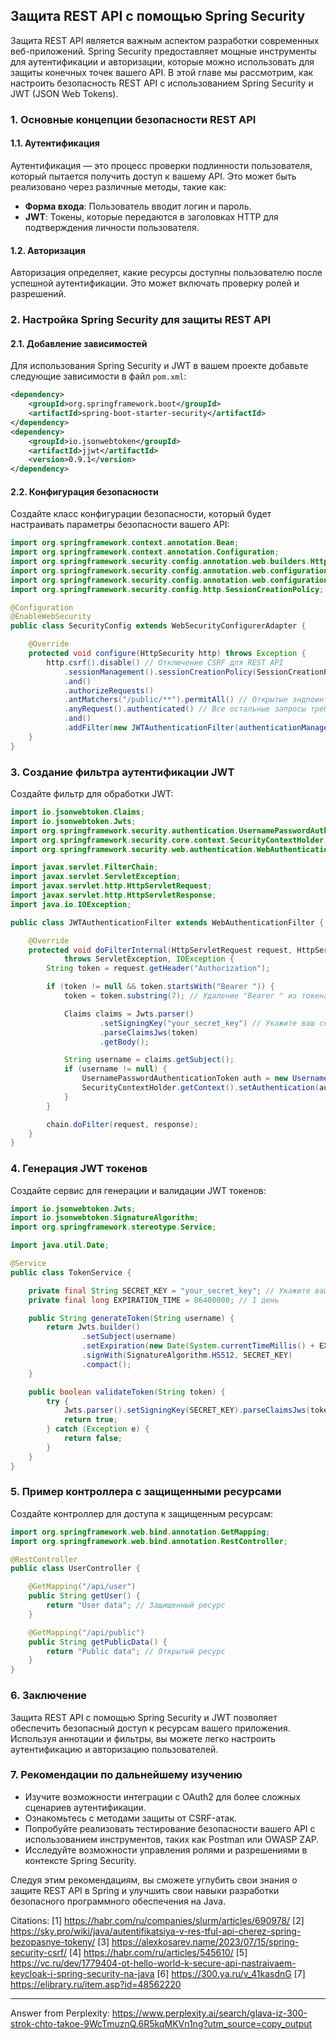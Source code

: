 ## Защита REST API с помощью Spring Security

Защита REST API является важным аспектом разработки современных веб-приложений. Spring Security предоставляет мощные инструменты для аутентификации и авторизации, которые можно использовать для защиты конечных точек вашего API. В этой главе мы рассмотрим, как настроить безопасность REST API с использованием Spring Security и JWT (JSON Web Tokens).

### 1. Основные концепции безопасности REST API

#### 1.1. Аутентификация

Аутентификация — это процесс проверки подлинности пользователя, который пытается получить доступ к вашему API. Это может быть реализовано через различные методы, такие как:

- **Форма входа**: Пользователь вводит логин и пароль.
- **JWT**: Токены, которые передаются в заголовках HTTP для подтверждения личности пользователя.

#### 1.2. Авторизация

Авторизация определяет, какие ресурсы доступны пользователю после успешной аутентификации. Это может включать проверку ролей и разрешений.

### 2. Настройка Spring Security для защиты REST API

#### 2.1. Добавление зависимостей

Для использования Spring Security и JWT в вашем проекте добавьте следующие зависимости в файл `pom.xml`:

```xml
<dependency>
    <groupId>org.springframework.boot</groupId>
    <artifactId>spring-boot-starter-security</artifactId>
</dependency>
<dependency>
    <groupId>io.jsonwebtoken</groupId>
    <artifactId>jjwt</artifactId>
    <version>0.9.1</version>
</dependency>
```

#### 2.2. Конфигурация безопасности

Создайте класс конфигурации безопасности, который будет настраивать параметры безопасности вашего API:

```java
import org.springframework.context.annotation.Bean;
import org.springframework.context.annotation.Configuration;
import org.springframework.security.config.annotation.web.builders.HttpSecurity;
import org.springframework.security.config.annotation.web.configuration.EnableWebSecurity;
import org.springframework.security.config.annotation.web.configuration.WebSecurityConfigurerAdapter;
import org.springframework.security.config.http.SessionCreationPolicy;

@Configuration
@EnableWebSecurity
public class SecurityConfig extends WebSecurityConfigurerAdapter {

    @Override
    protected void configure(HttpSecurity http) throws Exception {
        http.csrf().disable() // Отключение CSRF для REST API
            .sessionManagement().sessionCreationPolicy(SessionCreationPolicy.STATELESS) // Использование статeless сессий
            .and()
            .authorizeRequests()
            .antMatchers("/public/**").permitAll() // Открытые эндпоинты
            .anyRequest().authenticated() // Все остальные запросы требуют аутентификации
            .and()
            .addFilter(new JWTAuthenticationFilter(authenticationManager())); // Добавление фильтра аутентификации JWT
    }
}
```

### 3. Создание фильтра аутентификации JWT

Создайте фильтр для обработки JWT:

```java
import io.jsonwebtoken.Claims;
import io.jsonwebtoken.Jwts;
import org.springframework.security.authentication.UsernamePasswordAuthenticationToken;
import org.springframework.security.core.context.SecurityContextHolder;
import org.springframework.security.web.authentication.WebAuthenticationFilter;

import javax.servlet.FilterChain;
import javax.servlet.ServletException;
import javax.servlet.http.HttpServletRequest;
import javax.servlet.http.HttpServletResponse;
import java.io.IOException;

public class JWTAuthenticationFilter extends WebAuthenticationFilter {

    @Override
    protected void doFilterInternal(HttpServletRequest request, HttpServletResponse response, FilterChain chain)
            throws ServletException, IOException {
        String token = request.getHeader("Authorization");

        if (token != null && token.startsWith("Bearer ")) {
            token = token.substring(7); // Удаление "Bearer " из токена

            Claims claims = Jwts.parser()
                    .setSigningKey("your_secret_key") // Укажите ваш секретный ключ
                    .parseClaimsJws(token)
                    .getBody();

            String username = claims.getSubject();
            if (username != null) {
                UsernamePasswordAuthenticationToken auth = new UsernamePasswordAuthenticationToken(username, null, new ArrayList<>());
                SecurityContextHolder.getContext().setAuthentication(auth);
            }
        }

        chain.doFilter(request, response);
    }
}
```

### 4. Генерация JWT токенов

Создайте сервис для генерации и валидации JWT токенов:

```java
import io.jsonwebtoken.Jwts;
import io.jsonwebtoken.SignatureAlgorithm;
import org.springframework.stereotype.Service;

import java.util.Date;

@Service
public class TokenService {

    private final String SECRET_KEY = "your_secret_key"; // Укажите ваш секретный ключ
    private final long EXPIRATION_TIME = 86400000; // 1 день

    public String generateToken(String username) {
        return Jwts.builder()
                .setSubject(username)
                .setExpiration(new Date(System.currentTimeMillis() + EXPIRATION_TIME))
                .signWith(SignatureAlgorithm.HS512, SECRET_KEY)
                .compact();
    }

    public boolean validateToken(String token) {
        try {
            Jwts.parser().setSigningKey(SECRET_KEY).parseClaimsJws(token);
            return true;
        } catch (Exception e) {
            return false;
        }
    }
}
```

### 5. Пример контроллера с защищенными ресурсами

Создайте контроллер для доступа к защищенным ресурсам:

```java
import org.springframework.web.bind.annotation.GetMapping;
import org.springframework.web.bind.annotation.RestController;

@RestController
public class UserController {

    @GetMapping("/api/user")
    public String getUser() {
        return "User data"; // Защищенный ресурс
    }

    @GetMapping("/api/public")
    public String getPublicData() {
        return "Public data"; // Открытый ресурс
    }
}
```

### 6. Заключение

Защита REST API с помощью Spring Security и JWT позволяет обеспечить безопасный доступ к ресурсам вашего приложения. Используя аннотации и фильтры, вы можете легко настроить аутентификацию и авторизацию пользователей.

### 7. Рекомендации по дальнейшему изучению

- Изучите возможности интеграции с OAuth2 для более сложных сценариев аутентификации.
- Ознакомьтесь с методами защиты от CSRF-атак.
- Попробуйте реализовать тестирование безопасности вашего API с использованием инструментов, таких как Postman или OWASP ZAP.
- Исследуйте возможности управления ролями и разрешениями в контексте Spring Security.

Следуя этим рекомендациям, вы сможете углубить свои знания о защите REST API в Spring и улучшить свои навыки разработки безопасного программного обеспечения на Java.

Citations:
[1] https://habr.com/ru/companies/slurm/articles/690978/
[2] https://sky.pro/wiki/java/autentifikatsiya-v-res-tful-api-cherez-spring-bezopasnye-tokeny/
[3] https://alexkosarev.name/2023/07/15/spring-security-csrf/
[4] https://habr.com/ru/articles/545610/
[5] https://vc.ru/dev/1779404-ot-hello-world-k-secure-api-nastraivaem-keycloak-i-spring-security-na-java
[6] https://300.ya.ru/v_41kasdnG
[7] https://elibrary.ru/item.asp?id=48562220

---
Answer from Perplexity: https://www.perplexity.ai/search/glava-iz-300-strok-chto-takoe-9WcTmuznQ.6R5kqMKVn1ng?utm_source=copy_output
